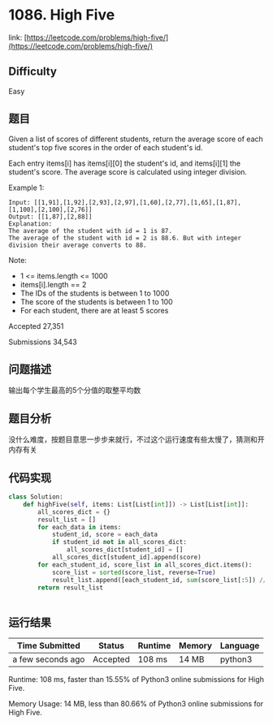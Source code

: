 # 1086. High Five

link: [https://leetcode.com/problems/high-five/](https://leetcode.com/problems/high-five/)

## Difficulty
Easy

## 题目

Given a list of scores of different students, return the average score of each student's top five scores in the order of each student's id.

Each entry items[i] has items[i][0] the student's id, and items[i][1] the student's score.  The average score is calculated using integer division.

 
Example 1:
```
Input: [[1,91],[1,92],[2,93],[2,97],[1,60],[2,77],[1,65],[1,87],[1,100],[2,100],[2,76]]
Output: [[1,87],[2,88]]
Explanation: 
The average of the student with id = 1 is 87.
The average of the student with id = 2 is 88.6. But with integer division their average converts to 88.
```
 

Note:
- 1 <= items.length <= 1000
- items[i].length == 2
- The IDs of the students is between 1 to 1000
- The score of the students is between 1 to 100
- For each student, there are at least 5 scores

Accepted
27,351

Submissions
34,543

## 问题描述
输出每个学生最高的5个分值的取整平均数

## 题目分析
没什么难度，按题目意思一步步来就行，不过这个运行速度有些太慢了，猜测和开内存有关

## 代码实现

```python
class Solution:
    def highFive(self, items: List[List[int]]) -> List[List[int]]:
        all_scores_dict = {}
        result_list = []
        for each_data in items:
            student_id, score = each_data
            if student_id not in all_scores_dict:
                all_scores_dict[student_id] = []
            all_scores_dict[student_id].append(score)
        for each_student_id, score_list in all_scores_dict.items():
            score_list = sorted(score_list, reverse=True)
            result_list.append([each_student_id, sum(score_list[:5]) // 5])
        return result_list
            
```

## 运行结果

| Time Submitted | Status                                   | Runtime | Memory  | Language |
| -------------- | ---------------------------------------- | ------- | -------- | -------- |
| a few seconds ago |	Accepted	| 		108 ms	| 14 MB		| python3|

Runtime: 108 ms, faster than 15.55% of Python3 online submissions for High Five.

Memory Usage: 14 MB, less than 80.66% of Python3 online submissions for High Five.